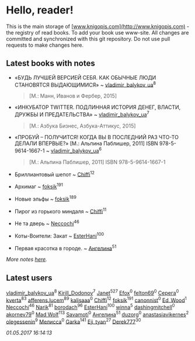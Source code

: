 # Hello, reader!
This is the main storage of [www.knigopis.com](http://www.knigopis.com) - the registry of read books.
To add your book use www-site. All changes are committed and synchronized with this git repository.
Do not use pull requests to make changes here.


## Latest books with notes
* «БУДЬ ЛУЧШЕЙ ВЕРСИЕЙ СЕБЯ. КАК ОБЫЧНЫЕ ЛЮДИ СТАНОВЯТСЯ ВЫДАЮЩИМИСЯ» ~ [vladimir_balykov_ua](users/423/423302481-vkontakte)<sup>8</sup>
    > [М.: Манн, Иванов и Фербер, 2015]

* «ИНКУБАТОР TWITTER. ПОДЛИННАЯ ИСТОРИЯ ДЕНЕГ, ВЛАСТИ, ДРУЖБЫ И ПРЕДАТЕЛЬСТВА» ~ [vladimir_balykov_ua](users/423/423302481-vkontakte)<sup>7</sup>
    > [М.: Азбука Бизнес, Азбука-Аттикус, 2015]

* «ПРОБУЙ – ПОЛУЧИТСЯ! КОГДА ВЫ В ПОСЛЕДНИЙ РАЗ ЧТО-ТО ДЕЛАЛИ ВПЕРВЫЕ?»   [М.: Альпина Паблишер, 2011]  ISBN 978-5-9614-1667-1 ~ [vladimir_balykov_ua](users/423/423302481-vkontakte)<sup>6</sup>
    > [М.: Альпина Паблишер, 2011]
    > ISBN 978-5-9614-1667-1

* Бриллиантовый шепот ~ [Chiffi](users/105/105831994080785626680-google)<sup>12</sup>

* Архимаг ~ [foksik](users/173/1734575-vkontakte)<sup>191</sup>

* Новые эльфы ~ [foksik](users/173/1734575-vkontakte)<sup>189</sup>

* Пирог из горького миндаля ~ [Chiffi](users/105/105831994080785626680-google)<sup>11</sup>

* Не та дверь ~ [Neccochi](users/126/12601720503917094896-mailru)<sup>46</sup>

* Коты-Воители: Закат ~ [EsterHani](users/305/30558181-vkontakte)<sup>100</sup>

* Первая красотка в городе. ~ [Ангелина](users/837/83788782-vkontakte)<sup>51</sup>


_More notes [here](latest_books_with_notes.md)._


## Latest users
[vladimir_balykov_ua](users/423/423302481-vkontakte)<sup>8</sup> 
[Kirill_Dodonov](users/870/870467263091830-facebook)<sup>7</sup> 
[Janet](users/205/20565064-vkontakte)<sup>527</sup> 
[Efox](users/117/1178574968926770-facebook)<sup>0</sup> 
[felton69](users/110/110215084470395017436-google)<sup>0</sup> 
[Серега](users/789/7896728489653516386-mailru)<sup>0</sup> 
[kverta](users/312/312298637-vkontakte)<sup>83</sup> 
[afferens.lucem](users/196/196071655-vkontakte)<sup>89</sup> 
[kalisaaa](users/144/1444844975573671-facebook)<sup>0</sup> 
[Chiffi](users/105/105831994080785626680-google)<sup>12</sup> 
[foksik](users/173/1734575-vkontakte)<sup>191</sup> 
[canonnist](users/734/734766532438417408-twitter)<sup>0</sup> 
[Ed_Wood](users/126/1268205236629508-facebook)<sup>1</sup> 
[Neccochi](users/126/12601720503917094896-mailru)<sup>46</sup> 
[Narik](users/363/363723202-vkontakte)<sup>81</sup> 
[borodach](users/157/15706320-vkontakte)<sup>96</sup> 
[EsterHani](users/305/30558181-vkontakte)<sup>100</sup> 
[winna](users/372/37278708-vkontakte)<sup>5</sup> 
[dashingmitchell](users/783/783885219308986369-twitter)<sup>0</sup> 
[akornev79](users/100/100804790935781057955-google)<sup>0</sup> 
[Mad Wolf](users/947/94738840-vkontakte)<sup>113</sup> 
[Savamoti](users/104/104163471263700572245-google)<sup>0</sup> 
[Ангелина](users/837/83788782-vkontakte)<sup>51</sup> 
[duzorg](users/194/19482065-yandex)<sup>0</sup> 
[anastasiavikernes](users/269/269147776-vkontakte)<sup>2</sup> 
[olegessenin](users/390/3901448-vkontakte)<sup>9</sup> 
[Мелисса](users/425/425258261-vkontakte)<sup>0</sup> 
[Garka](users/115/115753719718250012620-google)<sup>141</sup> 
[Eji_tyan](users/235/2352103981-twitter)<sup>27</sup> 
[Derek777](users/153/15386028-yandex)<sup>30</sup> 


_01.05.2017 16:14:13_
